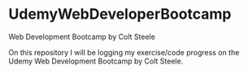 # UdemyWebDeveloperBootcamp
Web Development Bootcamp by Colt Steele

On this repository I will be logging my exercise/code progress on the Udemy Web Development Bootcamp by Colt Steele.
